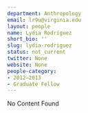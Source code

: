 ```yaml
---
department: Anthropology
email: lr9u@virginia.edu
layout: people
name: Lydia Rodriguez
short_bio: ''
slug: lydia-rodriguez
status: not_current
twitter: None
website: None
people-category:
- 2012–2013
- Graduate Fellow
---
```


No Content Found

